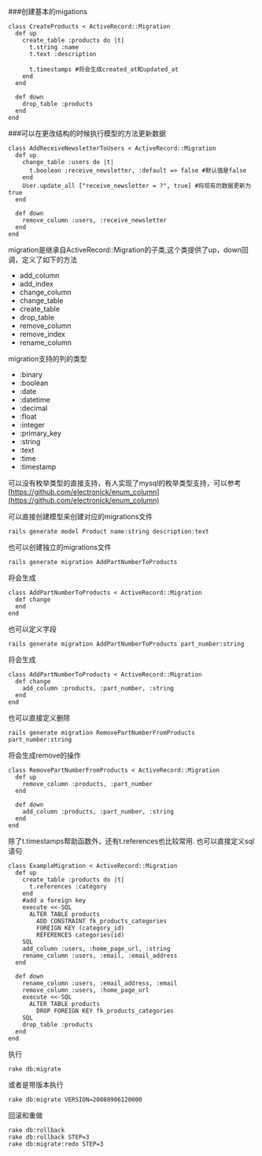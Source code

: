 ###创建基本的migations
```
class CreateProducts < ActiveRecord::Migration
  def up
    create_table :products do |t|
      t.string :name
      t.text :description
 
      t.timestamps #将会生成created_at和updated_at
    end
  end
 
  def down
    drop_table :products
  end
end
```

###可以在更改结构的时候执行模型的方法更新数据
```
class AddReceiveNewsletterToUsers < ActiveRecord::Migration
  def up
    change_table :users do |t|
      t.boolean :receive_newsletter, :default => false #默认值是false
    end
    User.update_all ["receive_newsletter = ?", true] #将现有的数据更新为true
  end
 
  def down
    remove_column :users, :receive_newsletter
  end
end
```

migration是继承自ActiveRecord::Migration的子类,这个类提供了up，down回调，定义了如下的方法

* add_column
* add_index
* change_column
* change_table
* create_table
* drop_table
* remove_column
* remove_index
* rename_column

migration支持的列的类型

* :binary
* :boolean
* :date
* :datetime
* :decimal
* :float
* :integer
* :primary_key
* :string
* :text
* :time
* :timestamp

可以没有枚举类型的直接支持，有人实现了mysql的枚举类型支持，可以参考[https://github.com/electronick/enum_column](https://github.com/electronick/enum_column)

可以直接创建模型来创建对应的migrations文件  
```
rails generate model Product name:string description:text
```

也可以创建独立的migrations文件  
```
rails generate migration AddPartNumberToProducts
``` 

将会生成   
```
class AddPartNumberToProducts < ActiveRecord::Migration
  def change
  end
end
```

也可以定义字段   
```
rails generate migration AddPartNumberToProducts part_number:string
```

将会生成  
```
class AddPartNumberToProducts < ActiveRecord::Migration
  def change
    add_column :products, :part_number, :string
  end
end
```

也可以直接定义删除    
```
rails generate migration RemovePartNumberFromProducts part_number:string
```

将会生成remove的操作  
```
class RemovePartNumberFromProducts < ActiveRecord::Migration
  def up
    remove_column :products, :part_number
  end
 
  def down
    add_column :products, :part_number, :string
  end
end
```

除了t.timestamps帮助函数外，还有t.references也比较常用.
也可以直接定义sql语句  
```
class ExampleMigration < ActiveRecord::Migration
  def up
    create_table :products do |t|
      t.references :category
    end
    #add a foreign key
    execute <<-SQL
      ALTER TABLE products
        ADD CONSTRAINT fk_products_categories
        FOREIGN KEY (category_id)
        REFERENCES categories(id)
    SQL
    add_column :users, :home_page_url, :string
    rename_column :users, :email, :email_address
  end
 
  def down
    rename_column :users, :email_address, :email
    remove_column :users, :home_page_url
    execute <<-SQL
      ALTER TABLE products
        DROP FOREIGN KEY fk_products_categories
    SQL
    drop_table :products
  end
end
```

执行  
```
rake db:migrate
```

或者是带版本执行  
```
rake db:migrate VERSION=20080906120000
```

回滚和重做
```
rake db:rollback
rake db:rollback STEP=3
rake db:migrate:redo STEP=3
```

